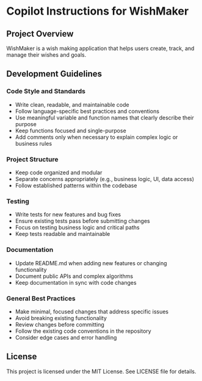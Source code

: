 # Copilot Instructions for WishMaker

## Project Overview

WishMaker is a wish making application that helps users create, track, and manage their wishes and goals.

## Development Guidelines

### Code Style and Standards

- Write clean, readable, and maintainable code
- Follow language-specific best practices and conventions
- Use meaningful variable and function names that clearly describe their purpose
- Keep functions focused and single-purpose
- Add comments only when necessary to explain complex logic or business rules

### Project Structure

- Keep code organized and modular
- Separate concerns appropriately (e.g., business logic, UI, data access)
- Follow established patterns within the codebase

### Testing

- Write tests for new features and bug fixes
- Ensure existing tests pass before submitting changes
- Focus on testing business logic and critical paths
- Keep tests readable and maintainable

### Documentation

- Update README.md when adding new features or changing functionality
- Document public APIs and complex algorithms
- Keep documentation in sync with code changes

### General Best Practices

- Make minimal, focused changes that address specific issues
- Avoid breaking existing functionality
- Review changes before committing
- Follow the existing code conventions in the repository
- Consider edge cases and error handling

## License

This project is licensed under the MIT License. See LICENSE file for details.
